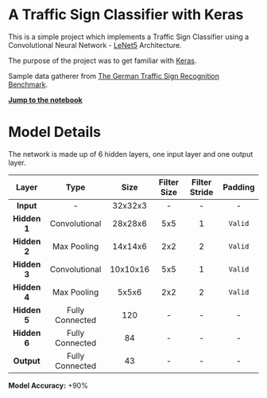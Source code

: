 # A Traffic Sign Classifier with Keras

This is a simple project which implements a Traffic Sign Classifier using a
Convolutional Neural Network - [LeNet5](http://yann.lecun.com/exdb/lenet/) Architecture.

The purpose of the project was to get familiar with [Keras](https://keras.io).

Sample data gatherer from [The German Traffic Sign Recognition Benchmark](http://benchmark.ini.rub.de/?section=gtsrb&subsection=news).

[**Jump to the notebook**](traffic-sign-classification-with-keras.ipynb)

# Model Details

The network is made up of 6 hidden layers, one input layer and one output layer.

| Layer        | Type            | Size      | Filter Size   | Filter Stride | Padding |
|:------------:|:---------------:|:---------:|:-------------:|:-------------:|:-------:|
| **Input**    | -               | 32x32x3   | -             | -             | -       |
| **Hidden 1** | Convolutional   | 28x28x6   | 5x5           | 1             | `Valid` |
| **Hidden 2** | Max Pooling     | 14x14x6   | 2x2           | 2             | `Valid` |
| **Hidden 3** | Convolutional   | 10x10x16  | 5x5           | 1             | `Valid` |
| **Hidden 4** | Max Pooling     | 5x5x6     | 2x2           | 2             | `Valid` |
| **Hidden 5** | Fully Connected | 120       | -             | -             | -       |
| **Hidden 6** | Fully Connected | 84        | -             | -             | -       |
| **Output**   | Fully Connected | 43        | -             | -             | -       |

**Model Accuracy:** +90%
